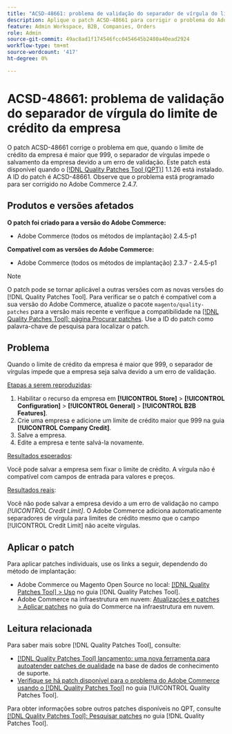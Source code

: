 ```yaml
---
title: "ACSD-48661: problema de validação do separador de vírgula do limite de crédito da empresa"
description: Aplique o patch ACSD-48661 para corrigir o problema do Adobe Commerce em que, quando o limite de crédito da empresa é maior que 999, o separador de vírgulas impede o salvamento da empresa devido a um erro de validação.
feature: Admin Workspace, B2B, Companies, Orders
role: Admin
source-git-commit: 49ac8ad1f174546fcc0454645b2480a40ead2924
workflow-type: tm+mt
source-wordcount: '417'
ht-degree: 0%

---
```


# ACSD-48661: problema de validação do separador de vírgula do limite de crédito da empresa

O patch ACSD-48661 corrige o problema em que, quando o limite de crédito da empresa é maior que 999, o separador de vírgulas impede o salvamento da empresa devido a um erro de validação. Este patch está disponível quando o [[!DNL Quality Patches Tool (QPT)]](https://experienceleague.adobe.com/en/docs/commerce-knowledge-base/kb/announcements/commerce-announcements/magento-quality-patches-released-new-tool-to-self-serve-quality-patches) 1.1.26 está instalado. A ID do patch é ACSD-48661. Observe que o problema está programado para ser corrigido no Adobe Commerce 2.4.7.

## Produtos e versões afetados

**O patch foi criado para a versão do Adobe Commerce:**

* Adobe Commerce (todos os métodos de implantação) 2.4.5-p1

**Compatível com as versões do Adobe Commerce:**

* Adobe Commerce (todos os métodos de implantação) 2.3.7 - 2.4.5-p1

>[!NOTE]
>
>O patch pode se tornar aplicável a outras versões com as novas versões do [!DNL Quality Patches Tool]. Para verificar se o patch é compatível com a sua versão do Adobe Commerce, atualize o pacote `magento/quality-patches` para a versão mais recente e verifique a compatibilidade na [[!DNL Quality Patches Tool]: página Procurar patches](https://experienceleague.adobe.com/tools/commerce-quality-patches/index.html). Use a ID do patch como palavra-chave de pesquisa para localizar o patch.

## Problema

Quando o limite de crédito da empresa é maior que 999, o separador de vírgulas impede que a empresa seja salva devido a um erro de validação.

<u>Etapas a serem reproduzidas</u>:

1. Habilitar o recurso da empresa em **[!UICONTROL Store]** > **[!UICONTROL Configuration]** > **[!UICONTROL General]** > **[!UICONTROL B2B Features]**.
1. Crie uma empresa e adicione um limite de crédito maior que 999 na guia **[!UICONTROL Company Credit]**.
1. Salve a empresa.
1. Edite a empresa e tente salvá-la novamente.

<u>Resultados esperados</u>:

Você pode salvar a empresa sem fixar o limite de crédito. A vírgula não é compatível com campos de entrada para valores e preços.

<u>Resultados reais</u>:

Você não pode salvar a empresa devido a um erro de validação no campo *[!UICONTROL Credit Limit]*. O Adobe Commerce adiciona automaticamente separadores de vírgula para limites de crédito mesmo que o campo [!UICONTROL Credit Limit] não aceite vírgulas.

## Aplicar o patch

Para aplicar patches individuais, use os links a seguir, dependendo do método de implantação:

* Adobe Commerce ou Magento Open Source no local: [[!DNL Quality Patches Tool] > Uso](https://experienceleague.adobe.com/docs/commerce-operations/tools/quality-patches-tool/usage.html) no guia [!DNL Quality Patches Tool].
* Adobe Commerce na infraestrutura em nuvem: [Atualizações e patches > Aplicar patches](https://experienceleague.adobe.com/docs/commerce-cloud-service/user-guide/develop/upgrade/apply-patches.html) no guia do Commerce na infraestrutura em nuvem.

## Leitura relacionada

Para saber mais sobre [!DNL Quality Patches Tool], consulte:

* [[!DNL Quality Patches Tool] lançamento: uma nova ferramenta para autoatender patches de qualidade](https://experienceleague.adobe.com/en/docs/commerce-knowledge-base/kb/announcements/commerce-announcements/magento-quality-patches-released-new-tool-to-self-serve-quality-patches) na base de dados de conhecimento de suporte.
* [Verifique se há patch disponível para o problema do Adobe Commerce usando o  [!DNL Quality Patches Tool]](/help/tools/quality-patches-tool/patches-available-in-qpt/check-patch-for-magento-issue-with-magento-quality-patches.md) no guia [!UICONTROL Quality Patches Tool].


Para obter informações sobre outros patches disponíveis no QPT, consulte [[!DNL Quality Patches Tool]: Pesquisar patches](https://experienceleague.adobe.com/tools/commerce-quality-patches/index.html) no guia [!DNL Quality Patches Tool].
